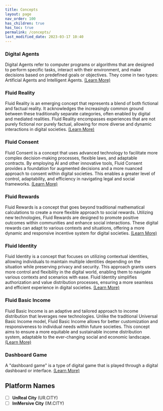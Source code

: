```yaml
---
title: Concepts
layout: page
nav_order: 100
has_children: true
has_toc: true
permalink: /concepts/
last_modified_date: 2023-03-17 10:40
---
```



### Digital Agents 

Digital Agents refer to computer programs or algorithms that are designed to perform specific tasks, interact with their environment, and make decisions based on predefined goals or objectives.
They come in two types: Artificial Agents and Intelligent Agents.
[(Learn More)](https://im.ur.city/digital-agents/)

### Fluid Reality               

Fluid Reality is an emerging concept that represents a blend of both fictional and factual reality. It acknowledges the increasingly common ground between these traditionally separate categories, often enabled by digital and mediated realities. Fluid Reality encompasses experiences that are not purely fictional nor purely factual, allowing for more diverse and dynamic interactions in digital societies.
[(Learn More)](https://im.ur.city/fluid-reality/) 


### Fluid Consent             

Fluid Consent is a concept that uses advanced technology to facilitate more complex decision-making processes, flexible laws, and adaptable contracts. By employing AI and other innovative tools, Fluid Consent provides a foundation for augmented decisions and a more nuanced approach to consent within digital societies. This enables a greater level of control, adaptability, and efficiency in navigating legal and social frameworks.
[(Learn More)](https://im.ur.city/fluid-consent/)


### Fluid Rewards                

Fluid Rewards is a concept that goes beyond traditional mathematical calculations to create a more flexible approach to social rewards. Utilizing new technologies, Fluid Rewards are designed to promote positive outcomes within communities and enhance social interactions. These digital rewards can adapt to various contexts and situations, offering a more dynamic and responsive incentive system for digital societies.
[(Learn More)](https://im.ur.city/fluid-rewards/)

### Fluid Identity           

Fluid Identity is a concept that focuses on utilizing contextual identities, allowing individuals to maintain multiple identities depending on the situation while preserving privacy and security. This approach grants users more control and flexibility in the digital world, enabling them to navigate various contexts and scenarios with ease. Fluid Identity simplifies authorization and value distribution processes, ensuring a more seamless and efficient experience in digital societies.
[(Learn More)](https://im.ur.city/fluid-identity/)

### Fluid Basic Income                 

Fluid Basic Income is an adaptive and tailored approach to income distribution that leverages new technologies. Unlike the traditional Universal Basic Income model, Fluid Basic Income allows for better customization and responsiveness to individual needs within future societies. This concept aims to ensure a more equitable and sustainable income distribution system, adaptable to the ever-changing social and economic landscape.
[(Learn More)](https://im.ur.city/fluid-basic-income/)


### Dashboard Game             

A "dashboard game" is a type of digital game that is played through a digital dashboard or interface.
[(Learn More)](https://im.ur.city/dashboard-game/)




## Platform Names

- [ ] **UnReal City** (UR.CITY)
- [ ] **ImMersive City** (IM.CITY)
